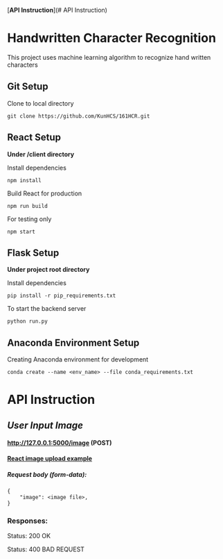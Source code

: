 [**API Instruction**](# API Instruction)

# Handwritten Character Recognition
This project uses machine learning algorithm to recognize hand written characters


## Git Setup
Clone to local directory

	git clone https://github.com/KunHCS/161HCR.git

## React Setup
**Under /client directory**

Install dependencies

	npm install

Build React for production

	npm run build

For testing only

	npm start

## Flask Setup
**Under project root directory**

Install dependencies

	pip install -r pip_requirements.txt

To start the backend server

	python run.py

## Anaconda Environment Setup
Creating Anaconda environment  for development

	conda create --name <env_name> --file conda_requirements.txt

# API Instruction

## *User Input Image*
#### http://127.0.0.1:5000/image (POST)
**[React image upload example](https://www.academind.com/learn/react/snippets/image-upload/ "React image upload example")**
##### Request body (form-data):
	{
		"image": <image file>,
	}
### Responses:
Status: 200 OK

Status: 400 BAD REQUEST
